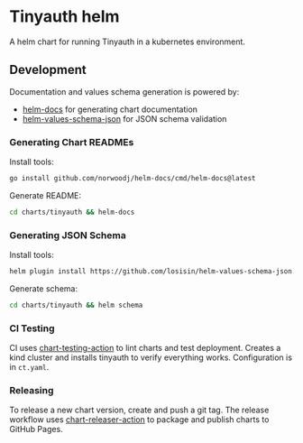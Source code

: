 # Tinyauth helm

A helm chart for running Tinyauth in a kubernetes environment.

## Development

Documentation and values schema generation is powered by:
- [helm-docs](https://github.com/norwoodj/helm-docs) for generating chart documentation
- [helm-values-schema-json](https://github.com/losisin/helm-values-schema-json) for JSON schema validation

### Generating Chart READMEs

Install tools:
```bash
go install github.com/norwoodj/helm-docs/cmd/helm-docs@latest
```

Generate README:
```bash
cd charts/tinyauth && helm-docs
```
### Generating JSON Schema

Install tools:
```bash
helm plugin install https://github.com/losisin/helm-values-schema-json.git
```

Generate schema:
```bash
cd charts/tinyauth && helm schema
```

### CI Testing

CI uses [chart-testing-action](https://github.com/helm/chart-testing-action) to lint charts and test deployment. Creates a kind cluster and installs tinyauth to verify everything works. Configuration is in `ct.yaml`.

### Releasing

To release a new chart version, create and push a git tag. The release workflow uses [chart-releaser-action](https://github.com/helm/chart-releaser-action) to package and publish charts to GitHub Pages.